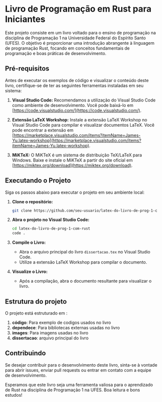 # Livro de Programação em Rust para Iniciantes

Este projeto consiste em um livro voltado para o ensino de programação na disciplina de Programação 1 na Universidade Federal do Espírito Santo (UFES). O objetivo é proporcionar uma introdução abrangente à linguagem de programação Rust, focando em conceitos fundamentais de programação e boas práticas de desenvolvimento.

## Pré-requisitos

Antes de executar os exemplos de código e visualizar o conteúdo deste livro, certifique-se de ter as seguintes ferramentas instaladas em seu sistema:

1. **Visual Studio Code:** Recomendamos a utilização do Visual Studio Code como ambiente de desenvolvimento. Você pode baixá-lo em [https://code.visualstudio.com/](https://code.visualstudio.com/).

2. **Extensão LaTeX Workshop:** Instale a extensão LaTeX Workshop no Visual Studio Code para compilar e visualizar documentos LaTeX. Você pode encontrar a extensão em [https://marketplace.visualstudio.com/items?itemName=James-Yu.latex-workshop](https://marketplace.visualstudio.com/items?itemName=James-Yu.latex-workshop).

3. **MiKTeX:** O MiKTeX é um sistema de distribuição TeX/LaTeX para Windows. Baixe e instale o MiKTeX a partir do site oficial em [https://miktex.org/download](https://miktex.org/download).

## Executando o Projeto

Siga os passos abaixo para executar o projeto em seu ambiente local:

1. **Clone o repositório:**
   ```bash
   git clone https://github.com/seu-usuario/latex-do-livro-de-prog-1-com-rust.git
   ```

2. **Abra o projeto no Visual Studio Code:**
   ```bash
   cd latex-do-livro-de-prog-1-com-rust
   code .
   ```

3. **Compile o Livro:**
   - Abra o arquivo principal do livro `dissertacao.tex` no Visual Studio Code.
   - Utilize a extensão LaTeX Workshop para compilar o documento.

4. **Visualize o Livro:**
   - Após a compilação, abra o documento resultante  para visualizar o livro.
  
## Estrutura do projeto 

O projeto está estruturado em :

1. **código**: Para exemplo de codigos usados no livro
2. **dependece**: Para bibliotecas externas usadas no livro
3. **images**: Para imagens usadas no livro
4. **dissertacao**: arquivo principal do livro   

## Contribuindo

Se desejar contribuir para o desenvolvimento deste livro, sinta-se à vontade para abrir issues, enviar pull requests ou entrar em contato com a equipe de desenvolvimento.

Esperamos que este livro seja uma ferramenta valiosa para o aprendizado de Rust na disciplina de Programação 1 na UFES. Boa leitura e bons estudos!
